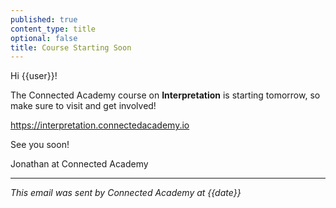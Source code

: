 ```yaml
---
published: true
content_type: title
optional: false
title: Course Starting Soon
---
```

Hi {{user}}!

The Connected Academy course on **Interpretation** is starting tomorrow, so make sure to visit and get involved!

https://interpretation.connectedacademy.io

See you soon!

Jonathan at Connected Academy

----
_This email was sent by Connected Academy at {{date}}_